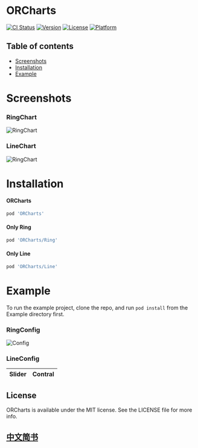 # ORCharts

[![CI Status](https://img.shields.io/travis/sunrise_oy@163.com/ORCharts.svg?style=flat)](https://travis-ci.org/sunrise_oy@163.com/ORCharts)
[![Version](https://img.shields.io/cocoapods/v/ORCharts.svg?style=flat)](https://cocoapods.org/pods/ORCharts)
[![License](https://img.shields.io/cocoapods/l/ORCharts.svg?style=flat)](https://cocoapods.org/pods/ORCharts)
[![Platform](https://img.shields.io/cocoapods/p/ORCharts.svg?style=flat)](https://cocoapods.org/pods/ORCharts)

## Table of contents
* [Screenshots](#screenshots)
* [Installation](#installation)
* [Example](#example)

# <a id="screenshots"></a>Screenshots 

### RingChart
![RingChart](https://upload-images.jianshu.io/upload_images/5192751-6b13744cc1b9926d.png?imageMogr2/auto-orient/strip%7CimageView2/2/h/440)

### LineChart
![RingChart](https://upload-images.jianshu.io/upload_images/5192751-b6d50aa3c98a58d8.png?imageMogr2/auto-orient/strip%7CimageView2/2/h/440)


# <a id="installation"></a>Installation

#### ORCharts
```ruby
pod 'ORCharts'
```
#### Only Ring

```ruby
pod 'ORCharts/Ring'  
```
#### Only Line

```ruby
pod 'ORCharts/Line'  
```

# <a id="example"></a>Example 

To run the example project, clone the repo, and run `pod install` from the Example directory first.

### RingConfig
![Config](https://upload-images.jianshu.io/upload_images/5192751-0a70eb88d3829d58.gif?imageMogr2/auto-orient/strip)  


### LineConfig
|    Slider    |    Contral    |
|--------------|-------------|


## License

ORCharts is available under the MIT license. See the LICENSE file for more info.

## [中文简书](https://www.jianshu.com/p/317a79890984)
